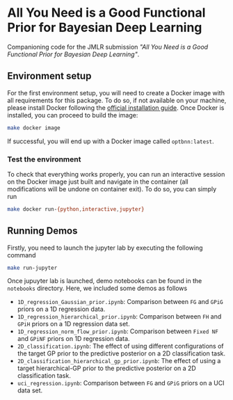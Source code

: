 # All You Need is a Good Functional Prior for Bayesian Deep Learning

Companioning code for the JMLR submission *"All You Need is a Good Functional Prior for Bayesian Deep Learning"*.


## Environment setup

For the first environment setup, you will need to create a Docker image with all requirements for this package. To do so, if not available on your machine, please install Docker following the [official installation guide](https://docker.com).
Once Docker is installed, you can proceed to build the image:

```bash
make docker image
```

If successful, you will end up with a Docker image called `optbnn:latest`.

### Test the environment

To check that everything works properly, you can run an interactive session on the Docker image just built and navigate in the container (all modifications will be undone on container exit). To do so, you can simply run 

```bash
make docker run-{python,interactive,jupyter}
```

## Running Demos

Firstly, you need to launch the jupyter lab by executing the following command

```bash
make run-jupyter
```

Once jupuyter lab is launched, demo notebooks can be found in the `notebooks` directory. Here, we included some demos as follows

- `1D_regression_Gaussian_prior.ipynb`: Comparison between `FG` and `GPiG` priors on a 1D regression data.
- `1D_regression_hierarchical_prior.ipynb`: Comparison between `FH` and `GPiH` priors on a 1D regression data set.
- `1D_regression_norm_flow_prior.ipynb`: Comparison between `Fixed NF` and `GPiNF` priors on 1D regression data.
- `2D_classification.ipynb`: The effect of using different configurations of the target GP prior to the predictive posterior on a 2D classification task.
- `2D_classification_hierarchical_gp_prior.ipynb`: The effect of using a target hierarchical-GP prior to the predictive posterior on a 2D classification task.
- `uci_regression.ipynb`: Comparison between `FG` and `GPiG` priors on a UCI data set.

